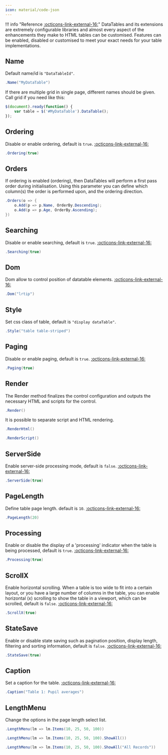 ```yaml
---
icon: material/code-json
---
```


!!! info "Reference [:octicons-link-external-16:](https://datatables.net/reference/option/)"
	DataTables and its extensions are extremely configurable libraries and almost every aspect of the enhancements they make to HTML tables can be customised. 
	Features can be enabled, disabled or customised to meet your exact needs for your table implementations.

## Name
Default name/id is ```"DataTableId"```.
```csharp
.Name("MyDataTable")
```
If there are multiple grid in single page, different names should be given. Call grid if you need like this:
```javascript
$(document).ready(function() {
	var table = $('#MyDataTable').DataTable();
});
```

## Ordering
Disable or enable ordering, default is ```true```. 
[:octicons-link-external-16:](https://datatables.net/reference/option/ordering)
```csharp
.Ordering(true)
```

## Orders
If ordering is enabled (ordering), then DataTables will perform a first pass order during initialisation. 
Using this parameter you can define which column(s) the order is performed upon, and the ordering direction.
```csharp
.Orders(o => {
    o.Add(p => p.Name, OrderBy.Descending);
    o.Add(p => p.Age, OrderBy.Ascending);
})
```

## Searching
Disable or enable searching, default is ```true```. 
[:octicons-link-external-16:](https://datatables.net/reference/option/searching)
```csharp
.Searching(true)
```

## Dom
Dom allow to control position of datatable elements. 
[:octicons-link-external-16:](https://datatables.net/reference/option/dom)
```csharp
.Dom("lrtip")
```

## Style
Set css class of table, default is ```"display dataTable"```.
```csharp
.Style("table table-striped")
```

## Paging
Disable or enable paging, default is ```true```. 
[:octicons-link-external-16:](https://datatables.net/reference/option/paging)
```csharp
.Paging(true)
```

## Render
The Render method finalizes the control configuration and outputs the necessary HTML and scripts for the control.
```csharp
.Render()
```
It is possible to separate script and HTML rendering.
```csharp
.RenderHtml()
```
```csharp
.RenderScript()
```

## ServerSide
Enable server-side processing mode, default is ```false```. 
[:octicons-link-external-16:](https://datatables.net/reference/option/serverSide)
```csharp
.ServerSide(true)
```

## PageLength
Define table page length. default is ```10```. 
[:octicons-link-external-16:](https://datatables.net/reference/option/pageLength)
```csharp
.PageLength(20)
```

## Processing
Enable or disable the display of a 'processing' indicator when the table is being processed, default is ```true```. 
[:octicons-link-external-16:](https://datatables.net/reference/option/processing)
```csharp
.Processing(true)
```

## ScrollX
Enable horizontal scrolling. When a table is too wide to fit into a certain layout, or you have a large number of columns in the table, 
you can enable horizontal (x) scrolling to show the table in a viewport, which can be scrolled, default is ```false```. 
[:octicons-link-external-16:](https://datatables.net/reference/option/scrollX)
```csharp
.ScrollX(true)
```

## StateSave
Enable or disable state saving such as pagination position, display length, filtering and sorting information, default is ```false```.
[:octicons-link-external-16:](https://datatables.net/reference/option/stateSave)
```csharp
.StateSave(true)
```

## Caption
Set a caption for the table.
[:octicons-link-external-16:](https://datatables.net/reference/option/caption)
```csharp
.Caption("Table 1: Pupil averages")
```

## LengthMenu
Change the options in the page length select list.
```csharp
.LengthMenu(lm => lm.Items(10, 25, 50, 100))
```
```csharp
.LengthMenu(lm => lm.Items(10, 25, 50, 100).ShowAll())
```
```csharp
.LengthMenu(lm => lm.Items(10, 25, 50, 100).ShowAll("All Records"))
```